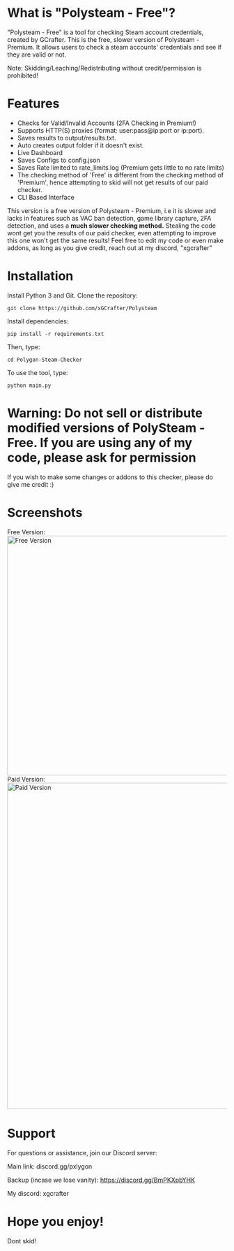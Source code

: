 # What is "Polysteam - Free"?
"Polysteam - Free" is a tool for checking Steam account credentials, created by GCrafter. This is the free, slower version of Polysteam - Premium.
It allows users to check a steam accounts' credentials and see if they are valid or not.

Note: Skidding/Leaching/Redistributing without credit/permission is prohibited! 

# Features

- Checks for Valid/Invalid Accounts (2FA Checking in Premium!)
- Supports HTTP(S) proxies (format: user:pass@ip:port or ip:port). 
- Saves results to output/results.txt.
- Auto creates output folder if it doesn't exist.
- Live Dashboard
- Saves Configs to config.json
- Saves Rate limited to rate_limits.log (Premium gets little to no rate limits)
- The checking method of 'Free' is different from the checking method of 'Premium', hence attempting to skid will not get results of our paid checker.
- CLI Based Interface

This version is a free version of Polysteam - Premium, i.e it is slower and lacks in features such as VAC ban detection, game library capture, 2FA detection, and uses a **much slower checking method.**
Stealing the code wont get you the results of our paid checker, even attempting to improve this one won't get the same results! Feel free to edit my code or even make addons, as long as you give credit, reach out at my discord, "xgcrafter"
# Installation
Install Python 3 and Git.
Clone the repository:
```
git clone https://github.com/xGCrafter/Polysteam
```
Install dependencies:
```
pip install -r requirements.txt
```
Then, type:
```
cd Polygon-Steam-Checker
```
To use the tool, type:
```
python main.py
```
# Warning: Do not sell or distribute modified versions of PolySteam - Free. If you are using any of my code, please ask for permission
 If you wish to make some changes or addons to this checker, please do give me credit :)


# Screenshots
Free Version:
<img width="1845" height="549" alt="Free Version" src="https://github.com/user-attachments/assets/bd893206-9250-4589-8fdc-e0a65412a4c8" />
Paid Version:
<img width="1479" height="747" alt="Paid Version" src="https://github.com/user-attachments/assets/8d82995c-5f32-4f99-8645-b4cc3f27501d" />

# Support
For questions or assistance, join our Discord server: 

Main link: discord.gg/pxlygon 

Backup (incase we lose vanity): https://discord.gg/BmPKXpbYHK 

My discord: xgcrafter

# Hope you enjoy!
Dont skid!
